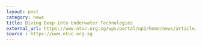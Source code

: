 ```yaml
---
layout: post
category: news
title: Diving Deep into Underwater Technologies
external_url: https://www.ntuc.org.sg/wps/portal/up2/home/news/article/articledetails?WCM_GLOBAL_CONTEXT=/Content_Library/ntuc/home/working%20for%20u/10d26c09-4d01-4ec8-bdda-6d513c32a74c
source : https://www.ntuc.org.sg
---
```

